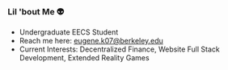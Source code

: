 ### Lil 'bout Me 👽

<!--
**eugenek07/eugenek07** is a ✨ _special_ ✨ repository because its `README.md` (this file) appears on your GitHub profile.

Here are some ideas to get you started:

- 🔭 I’m currently working on ...
- 🌱 I’m currently learning ...
- 👯 I’m looking to collaborate on ...
- 🤔 I’m looking for help with ...
- 💬 Ask me about ...
- 📫 How to reach me: ...
- 😄 Pronouns: ...
- ⚡ Fun fact: ...
-->

- Undergraduate EECS Student
- Reach me here: eugene.k07@berkeley.edu
- Current Interests: Decentralized Finance, Website Full Stack Development, Extended Reality Games

